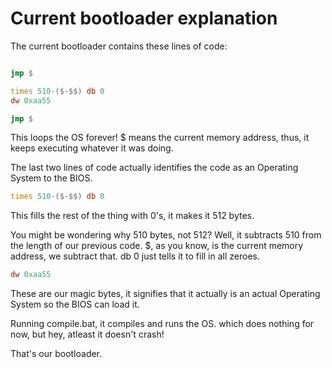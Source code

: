 # Current bootloader explanation
The current bootloader contains these lines of code:
```asm

jmp $

times 510-($-$$) db 0
dw 0xaa55
```

```asm
jmp $
```

This loops the OS forever! $ means the current memory address, thus, it keeps executing whatever it was doing.

The last two lines of code actually identifies the code as an Operating System to the BIOS.

```asm
times 510-($-$$) db 0
```
This fills the rest of the thing with 0's, it makes it 512 bytes.

You might be wondering why 510 bytes, not 512? Well, it subtracts 510 from the length of our previous code. $, as you know, is the current memory address, we subtract that. db 0 just tells it to fill in all zeroes.

```asm
dw 0xaa55
```

These are our magic bytes, it signifies that it actually is an actual Operating System so the BIOS can load it.

Running compile.bat, it compiles and runs the OS. which does nothing for now, but hey, atleast it doesn't crash!

That's our bootloader.